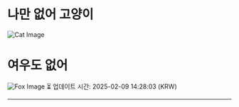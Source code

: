
# 나만 없어 고양이

![Cat Image](https://cdn2.thecatapi.com/images/bnr.jpg)

# 여우도 없어
![Fox Image](https://randomfox.ca/images/52.jpg)
⏳ 업데이트 시간: 2025-02-09 14:28:03 (KRW)

---
